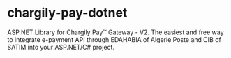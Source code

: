 # chargily-pay-dotnet
ASP.NET Library for Chargily Pay™ Gateway - V2. The easiest and free way to integrate e-payment API through EDAHABIA of Algerie Poste and CIB of SATIM into your ASP.NET/C# project.
